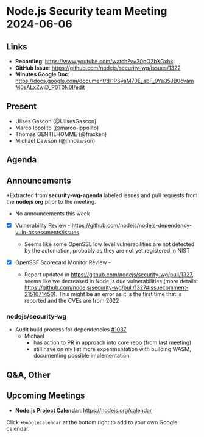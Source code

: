 # Node.js  Security team Meeting 2024-06-06

## Links

* **Recording**:  https://www.youtube.com/watch?v=30pO2bXGxhk
* **GitHub Issue**: https://github.com/nodejs/security-wg/issues/1322
* **Minutes Google Doc**: https://docs.google.com/document/d/1PSyaM70E_abF_9Ya35JB0cvamM0sALxZwjD_P0T0N0I/edit

## Present

* Ulises Gascon (@UlisesGascon)
* Marco Ippolito (@marco-ippolito)
* Thomas GENTILHOMME (@fraxken)
* Michael Dawson (@mhdawson)

## Agenda

## Announcements

*Extracted from **security-wg-agenda** labeled issues and pull requests from the **nodejs org** prior to the meeting.

* No announcements this week

- [x] Vulnerability Review - https://github.com/nodejs/nodejs-dependency-vuln-assessments/issues
  - Seems like some OpenSSL low level vulnerabilities are not detected by the automation, probably as they are not yet registered in NIST

- [x] OpenSSF Scorecard Monitor Review - 
  - Report updated in https://github.com/nodejs/security-wg/pull/1327, seems like we decreased in Node.js due vulnerabilities (more details: https://github.com/nodejs/security-wg/pull/1327#issuecomment-2151671450). This might be an error as it is the first time that is reported and the CVEs are from 2022

### nodejs/security-wg

* Audit build process for dependencies [#1037](https://github.com/nodejs/security-wg/issues/1037)
  * Michael
    * has action to PR in approach into core repo (from last meeting)
    * still have on my list more experimentation with building WASM, documenting possible
      implementation
  

## Q&A, Other

## Upcoming Meetings

* **Node.js Project Calendar**: <https://nodejs.org/calendar>

Click `+GoogleCalendar` at the bottom right to add to your own Google calendar.

